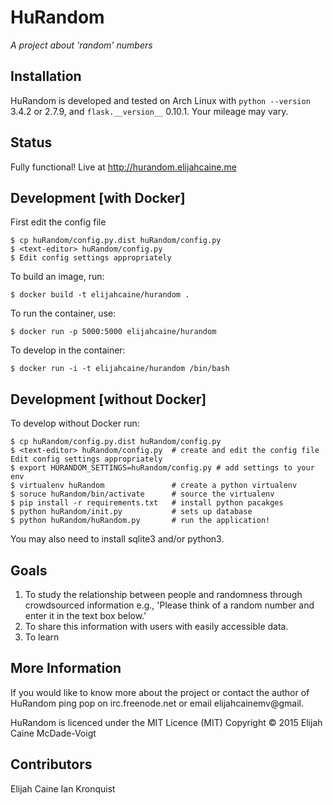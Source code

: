 HuRandom
========
*A project about 'random' numbers*

Installation
------------
HuRandom is developed and tested on Arch Linux with `python --version` 3.4.2 or
2.7.9, and `flask.__version__` 0.10.1. Your mileage may vary.

Status
------
Fully functional! Live at http://hurandom.elijahcaine.me

Development [with Docker]
-------------------------
First edit the config file
```shell
$ cp huRandom/config.py.dist huRandom/config.py
$ <text-editor> huRandom/config.py
$ Edit config settings appropriately
```

To build an image, run:
```shell
$ docker build -t elijahcaine/hurandom .
```

To run the container, use:
```shell
$ docker run -p 5000:5000 elijahcaine/hurandom
```

To develop in the container:
```shell
$ docker run -i -t elijahcaine/hurandom /bin/bash
```

Development [without Docker]
----------------------------
To develop without Docker run:
```shell
$ cp huRandom/config.py.dist huRandom/config.py
$ <text-editor> huRandom/config.py  # create and edit the config file
Edit config settings appropriately
$ export HURANDOM_SETTINGS=huRandom/config.py # add settings to your env
$ virtualenv huRandom               # create a python virtualenv
$ soruce huRandom/bin/activate      # source the virtualenv 
$ pip install -r requirements.txt   # install python pacakges
$ python huRandom/init.py           # sets up database
$ python huRandom/huRandom.py       # run the application!
```

You may also need to install sqlite3 and/or python3.

Goals
-----
1. To study the relationship between people and randomness through crowdsourced
information e.g., 'Please think of a random number and enter it in the text box
below.'
2. To share this information with users with easily accessible data.
3. To learn

More Information
----------------
If you would like to know more about the project or contact the author of
HuRandom ping pop on irc.freenode.net or email elijahcainemv@gmail.

HuRandom is licenced under the MIT Licence (MIT)
Copyright © 2015 Elijah Caine McDade-Voigt

Contributors
------------
Elijah Caine
Ian Kronquist
